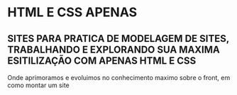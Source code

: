 # HTML E CSS APENAS
## SITES PARA PRATICA DE MODELAGEM DE SITES, TRABALHANDO E EXPLORANDO SUA MAXIMA ESITILIZAÇÃO COM APENAS HTML E CSS
Onde aprimoramos e evoluimos no conhecimento maximo sobre o front, em como montar um site
